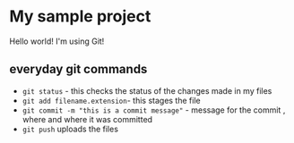 # My sample project
Hello world! I'm using Git!

## everyday git commands
- `git status` - this checks the status of the changes made in my files
- `git add filename.extension`- this stages the file
- `git commit -m "this is a commit message"` - message for the commit , where and where it was committed
- `git push` uploads the files 
